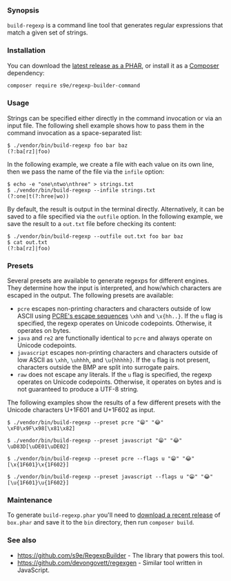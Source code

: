 ### Synopsis

`build-regexp` is a command line tool that generates regular expressions that match a given set of strings.


### Installation

You can download the [latest release as a PHAR](https://github.com/s9e/RegexpBuilderCommand/releases/latest/download/build-regexp.phar), or install it as a [Composer](https://getcomposer.org/download/) dependency:

```bash
composer require s9e/regexp-builder-command
```


### Usage

Strings can be specified either directly in the command invocation or via an input file. The following shell example shows how to pass them in the command invocation as a space-separated list:
```
$ ./vendor/bin/build-regexp foo bar baz
(?:ba[rz]|foo)
```

In the following example, we create a file with each value on its own line, then we pass the name of the file via the `infile` option:
```
$ echo -e "one\ntwo\nthree" > strings.txt
$ ./vendor/bin/build-regexp --infile strings.txt
(?:one|t(?:hree|wo))
```

By default, the result is output in the terminal directly. Alternatively, it can be saved to a file specified via the `outfile` option. In the following example, we save the result to a `out.txt` file before checking its content:
```
$ ./vendor/bin/build-regexp --outfile out.txt foo bar baz
$ cat out.txt
(?:ba[rz]|foo)
```


### Presets

Several presets are available to generate regexps for different engines. They determine how the input is interpreted, and how/which characters are escaped in the output. The following presets are available:

 - `pcre` escapes non-printing characters and characters outside of low ASCII using [PCRE's escape sequences](https://www.pcre.org/current/doc/html/pcre2syntax.html#SEC3) `\xhh` and `\x{hh..}`. If the `u` flag is specified, the regexp operates on Unicode codepoints. Otherwise, it operates on bytes.
 - `java` and `re2` are functionally identical to `pcre` and always operate on Unicode codepoints.
 - `javascript` escapes non-printing characters and characters outside of low ASCII as `\xhh`, `\uhhhh`, and `\u{hhhhh}`. If the `u` flag is not present, characters outside the BMP are split into surrogate pairs.
 - `raw` does not escape any literals. If the `u` flag is specified, the regexp operates on Unicode codepoints. Otherwise, it operates on bytes and is not guaranteed to produce a UTF-8 string.

The following examples show the results of a few different presets with the Unicode characters U+1F601 and U+1F602 as input.
```
$ ./vendor/bin/build-regexp --preset pcre "😁" "😂"
\xF0\x9F\x98[\x81\x82]

$ ./vendor/bin/build-regexp --preset javascript "😁" "😂"
\uD83D[\uDE01\uDE02]

$ ./vendor/bin/build-regexp --preset pcre --flags u "😁" "😂"
[\x{1F601}\x{1F602}]

$ ./vendor/bin/build-regexp --preset javascript --flags u "😁" "😂"
[\u{1F601}\u{1F602}]
```


### Maintenance

To generate `build-regexp.phar` you'll need to [download a recent release](https://github.com/box-project/box/releases) of `box.phar` and save it to the `bin` directory, then run `composer build`.


### See also

 - https://github.com/s9e/RegexpBuilder - The library that powers this tool.
 - https://github.com/devongovett/regexgen - Similar tool written in JavaScript.
